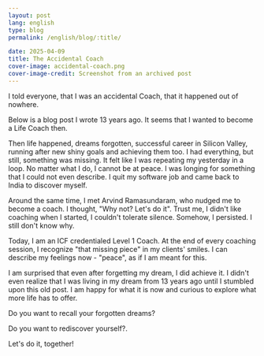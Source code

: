 ```yaml
---
layout: post
lang: english
type: blog
permalink: /english/blog/:title/

date: 2025-04-09
title: The Accidental Coach
cover-image: accidental-coach.png
cover-image-credit: Screenshot from an archived post
---
```


I told everyone, that I was an accidental Coach, that it happened out of nowhere.

Below is a blog post I wrote 13 years ago. It seems that I wanted to become a Life Coach then.

Then life happened, dreams forgotten, successful career in Silicon Valley, running after new shiny goals and achieving them too. I had everything, but still, something was missing. It felt like I was repeating my yesterday in a loop. No matter what I do, I cannot be at peace. I was longing for something that I could not even describe. I quit my software job and came back to India to discover myself.

Around the same time, I met Arvind Ramasundaram, who nudged me to become a coach. I thought, "Why not? Let's do it". Trust me, I didn't like coaching when I started, I couldn't tolerate silence. Somehow, I persisted. I still don't know why.

Today, I am an ICF credentialed Level 1 Coach. At the end of every coaching session, I recognize "that missing piece" in my clients' smiles. I can describe my feelings now - "peace", as if I am meant for this.

I am surprised that even after forgetting my dream, I did achieve it. I didn't even realize that I was living in my dream from 13 years ago until I stumbled upon this old post. I am happy for what it is now and curious to explore what more life has to offer.

Do you want to recall your forgotten dreams?

Do you want to rediscover yourself?.

Let's do it, together!
